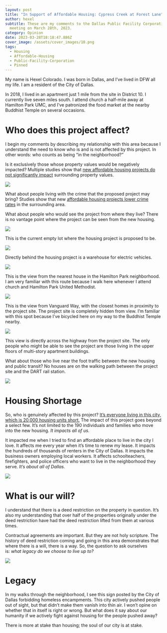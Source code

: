 ```yaml
---
layout: post
title: "In Support of Affordable Housing: Cypress Creek at Forest Lane"
author: hexel
subtitle: These are my comments to the Dallas Public Facility Corporation (PFC)
  meeting on March 28th, 2023.
category: Opinion
date: 2023-03-28T18:18:47.886Z
cover_image: /assets/cover_images/10.png
tags:
  - Housing
  - Affordable-Housing
  - Public-Facility-Corporation
  - Pinned
---
```

My name is Hexel Colorado. I was born in Dallas, and I’ve lived in DFW all my life. I am a resident of the City of Dallas.

In 2018, I lived in an apartment just 1 mile from the site in District 10. I currently live seven miles south. I attend church a half-mile away at Hamilton Park UMC, and I’ve patronized the food market at the nearby Buddhist Temple on several occasions.

# Who does this project affect?

I begin my comments by describing my relationship with this area because I understand the need to know who is and is not affected by this project. In other words: who counts as being “in the neighborhood?”

Is it exclusively those whose property values would be negatively impacted? Multiple studies show that [new affordable housing projects do not significantly impact](https://ced.sog.unc.edu/2017/01/does-affordable-housing-negatively-impact-nearby-property-values/) surrounding property values.

![](https://miro.medium.com/v2/resize:fit:1400/0*vCE_4ktTNsq_ej13.png)

What about people living with the crime that the proposed project may bring? Studies show that new [affordable housing projects lower crime rates](https://www.urban.org/sites/default/files/2022-04/Alexandria%20Affordable%20Housing%20Brief.pdf) in the surrounding area.

What about people who would see the project from where they live? There is no vantage point where the project can be seen from the new housing.

![](https://miro.medium.com/v2/resize:fit:1400/1*JIlgJ5KzxaM4AUcDxkUNZQ.png)

This is the current empty lot where the housing project is proposed to be.

![](https://miro.medium.com/v2/resize:fit:1400/1*pDBXU_NaQLFuIUeI3S8N9w.png)

Directly behind the housing project is a warehouse for electric vehicles.

![](https://miro.medium.com/v2/resize:fit:1400/1*5PcNLD2p05-l9rQLnfGh4w.png)

This is the view from the nearest house in the Hamilton Park neighborhood. I am very familiar with this route because I walk here whenever I attend church and Hamilton Park United Methodist.

![](https://miro.medium.com/v2/resize:fit:1400/1*aRbPvRQMUIjyv2F6_Kq4Uw.png)

This is the view from Vanguard Way, with the closest homes in proximity to the project site. The project site is completely hidden from view. I’m familiar with this spot because I’ve bicycled here on my way to the Buddhist Temple nearby.

![](https://miro.medium.com/v2/resize:fit:1400/1*BQA1rOuOlBuAa5VNTUcEKw.png)

This view is directly across the highway from the project site. The only people who might be able to see the project are those living in the upper floors of multi-story apartment buildings.

What about those who live near the foot traffic between the new housing and public transit? No houses are on the walking path between the project site and the DART rail station.

![](https://miro.medium.com/v2/resize:fit:1400/1*l1sxamotTByD4IIpGbj5Ew.png)

# Housing Shortage

So, who is genuinely affected by this project? [It’s everyone living in this city, which is 20,000 housing units short.](https://www.dallasnews.com/news/politics/2023/03/06/dallas-needs-more-affordable-homes-could-cost-4-billion-to-fill-gap-official-says/) The impact of this project goes beyond a select few. It’s not limited to the 190 individuals and families who move into the new housing. *It impacts all of us.*

It impacted me when I tried to find an affordable place to live in the city I love. It affects me every year when it’s time to renew my lease. It impacts the hundreds of thousands of renters in the City of Dallas. It impacts the business owners employing local workers. It affects schoolteachers, firefighters, and police officers who want to live in the neighborhood they serve. *It’s about all of Dallas.*

![](https://miro.medium.com/v2/resize:fit:1400/1*pkpVlRoPYwkZUY-jm1GR1A.png)

# What is our will?

I understand that there is a deed restriction on the property in question. It’s also my understanding that over half of the properties originally under the deed restriction have had the deed restriction lifted from them at various times.

Contractual agreements are important. But they are not holy scripture. The history of deed restriction coming and going in this area demonstrates that where there is a will, there is a way. So, the question to ask ourselves is: *what legacy do we choose to live up to?*

![](https://miro.medium.com/v2/resize:fit:1400/0*ztMbtdjEtLHKnwoS)

# Legacy

In my walks through the neighborhood, I see this sign posted by the City of Dallas forbidding homeless encampments. This city actively pushed people out of sight, but that didn’t make them vanish into thin air. I won’t opine on whether that in itself is right or wrong. But what does it say about our humanity if we actively fight against housing for the people pushed away?

There is more at stake than housing; the soul of our city is at stake.